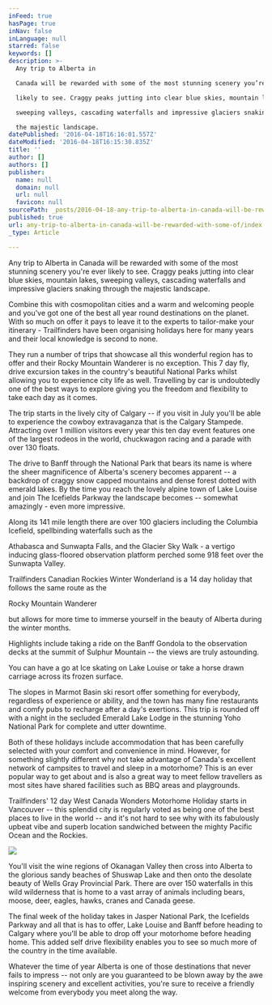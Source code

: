 ```yaml
---
inFeed: true
hasPage: true
inNav: false
inLanguage: null
starred: false
keywords: []
description: >-
  Any trip to Alberta in

  Canada will be rewarded with some of the most stunning scenery you’re ever

  likely to see. Craggy peaks jutting into clear blue skies, mountain lakes,

  sweeping valleys, cascading waterfalls and impressive glaciers snaking through

  the majestic landscape.
datePublished: '2016-04-18T16:16:01.557Z'
dateModified: '2016-04-18T16:15:30.835Z'
title: ''
author: []
authors: []
publisher:
  name: null
  domain: null
  url: null
  favicon: null
sourcePath: _posts/2016-04-18-any-trip-to-alberta-in-canada-will-be-rewarded-with-some-of.md
published: true
url: any-trip-to-alberta-in-canada-will-be-rewarded-with-some-of/index.html
_type: Article

---
```

Any trip to Alberta in
Canada will be rewarded with some of the most stunning scenery you're ever
likely to see. Craggy peaks jutting into clear blue skies, mountain lakes,
sweeping valleys, cascading waterfalls and impressive glaciers snaking through
the majestic landscape.

Combine this with cosmopolitan cities and a warm and welcoming people and you've got one of the best all year round destinations on the planet. With so much on offer it pays to leave it to the experts to tailor-make your itinerary - Trailfinders have been organising holidays here for many years and their local knowledge is second to none.

They run a number of trips that showcase all this wonderful region has to offer and their Rocky Mountain Wanderer is no exception. This 7 day fly, drive excursion takes in the country's beautiful National Parks whilst allowing you to experience city life as well. Travelling by car is undoubtedly one of the best ways to explore giving you the freedom and flexibility to take each day as it comes. 

The trip starts in the lively city of Calgary -- if you visit in July you'll be able to experience the cowboy extravaganza that is the Calgary Stampede. Attracting over 1 million visitors every year this ten day event features one of the largest rodeos in the world, chuckwagon racing and a parade with over 130 floats.

The drive to Banff through the National Park that bears its name is where the sheer magnificence of Alberta's scenery becomes apparent -- a backdrop of craggy snow capped mountains and dense forest dotted with emerald lakes. By the time you reach the lovely alpine town of Lake Louise and join The Icefields Parkway the landscape becomes -- somewhat amazingly - even more impressive. 

Along its 141 mile length there are over 100 glaciers including the Columbia Icefield, spellbinding waterfalls such as the 

Athabasca and Sunwapta Falls, and the Glacier Sky Walk - a vertigo inducing glass-floored observation platform perched some 918 feet over the Sunwapta Valley.

Trailfinders Canadian Rockies Winter Wonderland is a 14 day holiday that follows the same route as the 

Rocky Mountain Wanderer 

but allows for more time to immerse yourself in the beauty of Alberta during the winter months. 

Highlights include taking a ride on the Banff Gondola to the observation decks at the summit of Sulphur Mountain -- the views are truly astounding.

You can have a go at Ice skating on Lake Louise or take a horse drawn carriage across its frozen surface. 

The slopes in Marmot Basin ski resort offer something for everybody, regardless of experience or ability, and the town has many fine restaurants and comfy pubs to recharge after a day's exertions. This trip is rounded off with a night in the secluded Emerald Lake Lodge in the stunning Yoho National Park for complete and utter downtime.

Both of these holidays include accommodation that has been carefully selected with your comfort and convenience in mind. However, for something slightly different why not take advantage of Canada's excellent network of campsites to travel and sleep in a motorhome? This is an ever popular way to get about and is also a great way to meet fellow travellers as most sites have shared facilities such as BBQ areas and playgrounds.

Trailfinders' 12 day West Canada Wonders Motorhome Holiday starts in Vancouver -- this splendid city is regularly voted as being one of the best places to live in the world -- and it's not hard to see why with its fabulously upbeat vibe and superb location sandwiched between the mighty Pacific Ocean and the Rockies.

![](https://the-grid-user-content.s3-us-west-2.amazonaws.com/a3a685c7-54dd-41a2-bc1c-2f5f12e1a54f.jpg)

You'll visit the wine regions of Okanagan Valley then cross into Alberta to the glorious sandy beaches of Shuswap Lake and then onto the desolate beauty of Wells Gray Provincial Park. There are over 150 waterfalls in this wild wilderness that is home to a vast array of animals including bears, moose, deer, eagles, hawks, cranes and Canada geese. 

The final week of the holiday takes in Jasper National Park, the Icefields Parkway and all that is has to offer, Lake Louise and Banff before heading to Calgary where you'll be able to drop off your motorhome before heading home. This added self drive flexibility enables you to see so much more of the country in the time available.

Whatever the
time of year Alberta is one of those destinations that never fails to impress --
not only are you guaranteed to be blown away by the awe inspiring scenery and
excellent activities, you're sure to receive a friendly welcome from everybody
you meet along the way.